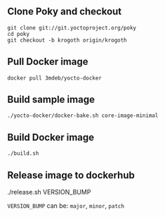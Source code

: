 Clone Poky and checkout
-----------------------

```
git clone git://git.yoctoproject.org/poky
cd poky
git checkout -b krogoth origin/krogoth
```

Pull Docker image
-----------------

```
docker pull 3mdeb/yocto-docker
```

Build sample image
------------------

```
./yocto-docker/docker-bake.sh core-image-minimal
```

Build Docker image
------------------

```
./build.sh
```

Release image to dockerhub
--------------------------

./release.sh VERSION_BUMP

`VERSION_BUMP` can be: `major`, `minor`, `patch`
